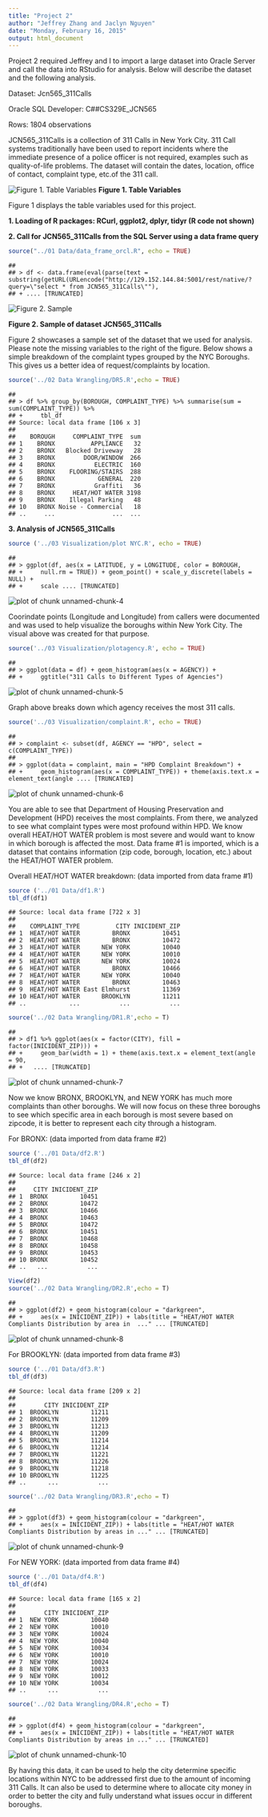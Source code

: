 ```yaml
---
title: "Project 2"
author: "Jeffrey Zhang and Jaclyn Nguyen"
date: "Monday, February 16, 2015"
output: html_document
---
```


Project 2 required Jeffrey and I to import a large dataset into Oracle Server and call the data into RStudio for analysis. Below will describe the dataset and the following analysis. 

Dataset: Jcn565_311Calls

Oracle SQL Developer: C##CS329E_JCN565

Rows: 1804 observations

JCN565_311Calls is a collection of 311 Calls in New York City. 311 Call systems traditionally have been used to report incidents where the immediate presence of a police officer is not required, examples such as quality-of-life problems. The dataset will contain the dates, location, office of contact, complaint type, etc.of the 311 call.


![Figure 1. Table Variables](figure/variablenames.png)
__Figure 1. Table Variables__

Figure 1 displays the table variables used for this project.



__1. Loading of R packages: RCurl, ggplot2, dplyr, tidyr (R code not shown)__



__2. Call for JCN565_311Calls from the SQL Server using a data frame query__


```r
source("../01 Data/data_frame_orcl.R", echo = TRUE)
```

```
## 
## > df <- data.frame(eval(parse(text = substring(getURL(URLencode("http://129.152.144.84:5001/rest/native/?query=\"select * from JCN565_311Calls\""), 
## + .... [TRUNCATED]
```
![Figure 2. Sample](figure/sample.png)

__Figure 2. Sample of dataset JCN565_311Calls__

Figure 2 showcases a sample set of the dataset that we used for analysis. Please note the missing variables to the right of the figure. Below shows a simple breakdown of the complaint types grouped by the NYC Boroughs. This gives us a better idea of request/complaints by location.


```r
source('../02 Data Wrangling/DR5.R',echo = TRUE)
```

```
## 
## > df %>% group_by(BOROUGH, COMPLAINT_TYPE) %>% summarise(sum = sum(COMPLAINT_TYPE)) %>% 
## +     tbl_df
## Source: local data frame [106 x 3]
## 
##    BOROUGH     COMPLAINT_TYPE  sum
## 1    BRONX          APPLIANCE   32
## 2    BRONX   Blocked Driveway   28
## 3    BRONX        DOOR/WINDOW  266
## 4    BRONX           ELECTRIC  160
## 5    BRONX    FLOORING/STAIRS  288
## 6    BRONX            GENERAL  220
## 7    BRONX           Graffiti   36
## 8    BRONX     HEAT/HOT WATER 3198
## 9    BRONX    Illegal Parking   48
## 10   BRONX Noise - Commercial   18
## ..     ...                ...  ...
```

__3. Analysis of JCN565_311Calls__

```r
source ('../03 Visualization/plot NYC.R', echo = TRUE)
```

```
## 
## > ggplot(df, aes(x = LATITUDE, y = LONGITUDE, color = BOROUGH, 
## +     null.rm = TRUE)) + geom_point() + scale_y_discrete(labels = NULL) + 
## +     scale .... [TRUNCATED]
```

![plot of chunk unnamed-chunk-4](figure/unnamed-chunk-4-1.png) 

Coorindate points (Longitude and Longitude) from callers were documented and was used to help visualize the boroughs within New York City. The visual above was created for that purpose.



```r
source('../03 Visualization/plotagency.R', echo = TRUE)
```

```
## 
## > ggplot(data = df) + geom_histogram(aes(x = AGENCY)) + 
## +     ggtitle("311 Calls to Different Types of Agencies")
```

![plot of chunk unnamed-chunk-5](figure/unnamed-chunk-5-1.png) 

Graph above breaks down which agency receives the most 311 calls.


```r
source('../03 Visualization/complaint.R', echo = TRUE)
```

```
## 
## > complaint <- subset(df, AGENCY == "HPD", select = c(COMPLAINT_TYPE))
## 
## > ggplot(data = complaint, main = "HPD Complaint Breakdown") + 
## +     geom_histogram(aes(x = COMPLAINT_TYPE)) + theme(axis.text.x = element_text(angle .... [TRUNCATED]
```

![plot of chunk unnamed-chunk-6](figure/unnamed-chunk-6-1.png) 

You are able to see that Department of Housing Preservation and Development (HPD) receives the most complaints. From there, we analyzed to see what complaint types were most profound within HPD. We know overall HEAT/HOT WATER problem is most severe and would want to know in which borough is affected the most. Data frame #1 is imported, which is a dataset that contains information (zip code, borough, location, etc.) about the HEAT/HOT WATER problem. 

Overall HEAT/HOT WATER breakdown:
(data imported from data frame #1)

```r
source ('../01 Data/df1.R')
tbl_df(df1)
```

```
## Source: local data frame [722 x 3]
## 
##    COMPLAINT_TYPE          CITY INICIDENT_ZIP
## 1  HEAT/HOT WATER         BRONX         10451
## 2  HEAT/HOT WATER         BRONX         10472
## 3  HEAT/HOT WATER      NEW YORK         10040
## 4  HEAT/HOT WATER      NEW YORK         10010
## 5  HEAT/HOT WATER      NEW YORK         10024
## 6  HEAT/HOT WATER         BRONX         10466
## 7  HEAT/HOT WATER      NEW YORK         10040
## 8  HEAT/HOT WATER         BRONX         10463
## 9  HEAT/HOT WATER East Elmhurst         11369
## 10 HEAT/HOT WATER      BROOKLYN         11211
## ..            ...           ...           ...
```

```r
source('../02 Data Wrangling/DR1.R',echo = T)
```

```
## 
## > df1 %>% ggplot(aes(x = factor(CITY), fill = factor(INICIDENT_ZIP))) + 
## +     geom_bar(width = 1) + theme(axis.text.x = element_text(angle = 90, 
## +   .... [TRUNCATED]
```

![plot of chunk unnamed-chunk-7](figure/unnamed-chunk-7-1.png) 

Now we know BRONX, BROOKLYN, and NEW YORK has much more complaints than other boroughs. We will now focus on these three boroughs to see which specific area in each borough is most severe based on zipcode, it is better to represent each city through a histogram. 

For BRONX:
(data imported from data frame #2)

```r
source ('../01 Data/df2.R')
tbl_df(df2)
```

```
## Source: local data frame [246 x 2]
## 
##     CITY INICIDENT_ZIP
## 1  BRONX         10451
## 2  BRONX         10472
## 3  BRONX         10466
## 4  BRONX         10463
## 5  BRONX         10472
## 6  BRONX         10451
## 7  BRONX         10468
## 8  BRONX         10458
## 9  BRONX         10453
## 10 BRONX         10452
## ..   ...           ...
```

```r
View(df2) 
source('../02 Data Wrangling/DR2.R',echo = T)
```

```
## 
## > ggplot(df2) + geom_histogram(colour = "darkgreen", 
## +     aes(x = INICIDENT_ZIP)) + labs(title = "HEAT/HOT WATER Compliants Distribution by area in  ..." ... [TRUNCATED]
```

![plot of chunk unnamed-chunk-8](figure/unnamed-chunk-8-1.png) 

For BROOKLYN:
(data imported from data frame #3)

```r
source ('../01 Data/df3.R')
tbl_df(df3)
```

```
## Source: local data frame [209 x 2]
## 
##        CITY INICIDENT_ZIP
## 1  BROOKLYN         11211
## 2  BROOKLYN         11209
## 3  BROOKLYN         11213
## 4  BROOKLYN         11209
## 5  BROOKLYN         11214
## 6  BROOKLYN         11214
## 7  BROOKLYN         11221
## 8  BROOKLYN         11226
## 9  BROOKLYN         11218
## 10 BROOKLYN         11225
## ..      ...           ...
```

```r
source('../02 Data Wrangling/DR3.R',echo = T)
```

```
## 
## > ggplot(df3) + geom_histogram(colour = "darkgreen", 
## +     aes(x = INICIDENT_ZIP)) + labs(title = "HEAT/HOT WATER Compliants Distribution by areas in ..." ... [TRUNCATED]
```

![plot of chunk unnamed-chunk-9](figure/unnamed-chunk-9-1.png) 

For NEW YORK:
(data imported from data frame #4)

```r
source ('../01 Data/df4.R')
tbl_df(df4)
```

```
## Source: local data frame [165 x 2]
## 
##        CITY INICIDENT_ZIP
## 1  NEW YORK         10040
## 2  NEW YORK         10010
## 3  NEW YORK         10024
## 4  NEW YORK         10040
## 5  NEW YORK         10034
## 6  NEW YORK         10010
## 7  NEW YORK         10024
## 8  NEW YORK         10033
## 9  NEW YORK         10012
## 10 NEW YORK         10034
## ..      ...           ...
```

```r
source('../02 Data Wrangling/DR4.R',echo = T)
```

```
## 
## > ggplot(df4) + geom_histogram(colour = "darkgreen", 
## +     aes(x = INICIDENT_ZIP)) + labs(title = "HEAT/HOT WATER Compliants Distribution by areas in ..." ... [TRUNCATED]
```

![plot of chunk unnamed-chunk-10](figure/unnamed-chunk-10-1.png) 

By having this data, it can be used to help the city determine specific locations within NYC to be addressed first due to the amount of incoming 311 Calls. It can also be used to determine where to allocate city money in order to better the city and fully understand what issues occur in different boroughs.
